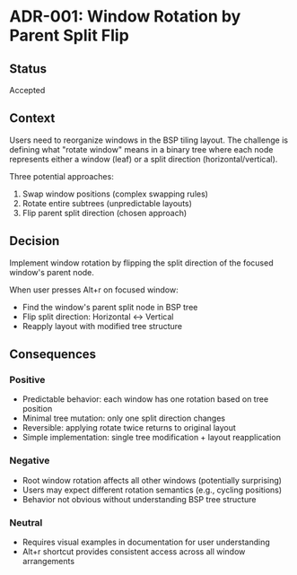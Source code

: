 # ADR-001: Window Rotation by Parent Split Flip

## Status
Accepted

## Context
Users need to reorganize windows in the BSP tiling layout. The challenge is defining what "rotate window" means in a binary tree where each node represents either a window (leaf) or a split direction (horizontal/vertical).

Three potential approaches:
1. Swap window positions (complex swapping rules)
2. Rotate entire subtrees (unpredictable layouts)
3. Flip parent split direction (chosen approach)

## Decision
Implement window rotation by flipping the split direction of the focused window's parent node.

When user presses Alt+r on focused window:
- Find the window's parent split node in BSP tree
- Flip split direction: Horizontal ↔ Vertical
- Reapply layout with modified tree structure

## Consequences

### Positive
- Predictable behavior: each window has one rotation based on tree position
- Minimal tree mutation: only one split direction changes
- Reversible: applying rotate twice returns to original layout
- Simple implementation: single tree modification + layout reapplication

### Negative
- Root window rotation affects all other windows (potentially surprising)
- Users may expect different rotation semantics (e.g., cycling positions)
- Behavior not obvious without understanding BSP tree structure

### Neutral
- Requires visual examples in documentation for user understanding
- Alt+r shortcut provides consistent access across all window arrangements